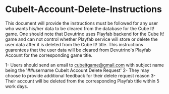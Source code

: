 # CubeIt-Account-Delete-Instructions

This document will provide the instructions must be followed for any user who wants his/her data to be cleared from the database for the Cube It! game.
One should note that Devutrino uses Playfab backend for the Cube It! game and can not control whether Playfab service will store or delete the user data after it is deleted from the Cube It! title.
This instructions guarentees that the user data will be cleared from Devutrino's Playfab Account for the corresponding game title.

1- Users should send an email to cubeitgame@gmail.com with subject name being the '##username CubeIt Account Delete Request'
2- They may choose to provide additional feedback for their delete request reason
3- Their account will be deleted from the corresponding Playfab title within 5 work days.
